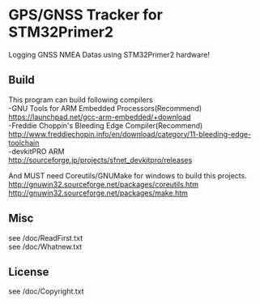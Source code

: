 GPS/GNSS Tracker for STM32Primer2
====================================

Logging GNSS NMEA Datas using STM32Primer2 hardware!


Build
------
This program can build following compilers  
-GNU Tools for ARM Embedded Processors(Recommend)  
 https://launchpad.net/gcc-arm-embedded/+download  
-Freddie Choppin's Bleeding Edge Compiler(Recommend)  
 http://www.freddiechopin.info/en/download/category/11-bleeding-edge-toolchain  
-devkitPRO ARM  
 http://sourceforge.jp/projects/sfnet_devkitpro/releases  

And MUST need Coreutils/GNUMake for windows to build this projects.  
 http://gnuwin32.sourceforge.net/packages/coreutils.htm  
 http://gnuwin32.sourceforge.net/packages/make.htm  
 
Misc
---------
see /doc/ReadFirst.txt  
see /doc/Whatnew.txt  

License
-------
see /doc/Copyright.txt  
